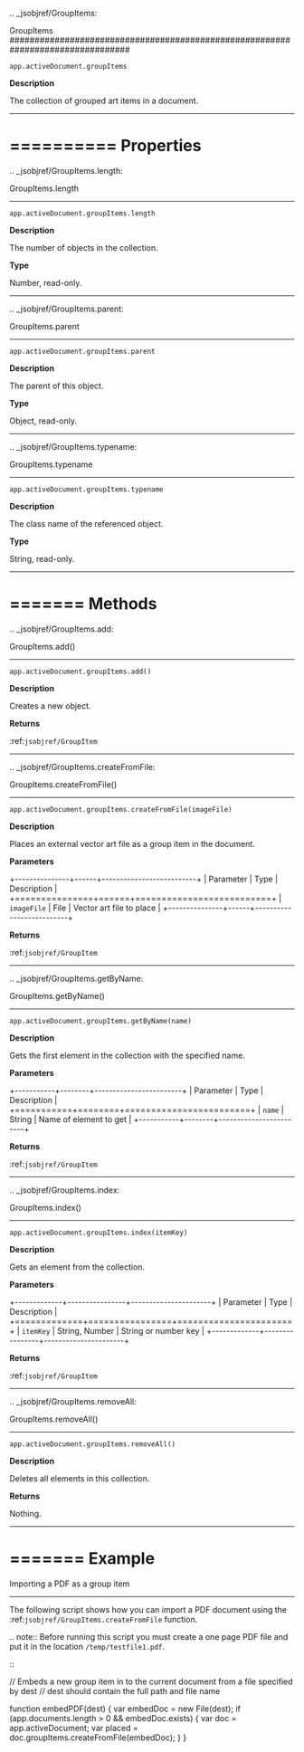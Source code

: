 .. _jsobjref/GroupItems:

GroupItems
################################################################################

``app.activeDocument.groupItems``

**Description**

The collection of grouped art items in a document.

----

==========
Properties
==========

.. _jsobjref/GroupItems.length:

GroupItems.length
********************************************************************************

``app.activeDocument.groupItems.length``

**Description**

The number of objects in the collection.

**Type**

Number, read-only.

----

.. _jsobjref/GroupItems.parent:

GroupItems.parent
********************************************************************************

``app.activeDocument.groupItems.parent``

**Description**

The parent of this object.

**Type**

Object, read-only.

----

.. _jsobjref/GroupItems.typename:

GroupItems.typename
********************************************************************************

``app.activeDocument.groupItems.typename``

**Description**

The class name of the referenced object.

**Type**

String, read-only.

----

=======
Methods
=======

.. _jsobjref/GroupItems.add:

GroupItems.add()
********************************************************************************

``app.activeDocument.groupItems.add()``

**Description**

Creates a new object.

**Returns**

:ref:`jsobjref/GroupItem`

----

.. _jsobjref/GroupItems.createFromFile:

GroupItems.createFromFile()
********************************************************************************

``app.activeDocument.groupItems.createFromFile(imageFile)``

**Description**

Places an external vector art file as a group item in the document.

**Parameters**

+---------------+------+--------------------------+
|   Parameter   | Type |       Description        |
+===============+======+==========================+
| ``imageFile`` | File | Vector art file to place |
+---------------+------+--------------------------+

**Returns**

:ref:`jsobjref/GroupItem`

----

.. _jsobjref/GroupItems.getByName:

GroupItems.getByName()
********************************************************************************

``app.activeDocument.groupItems.getByName(name)``

**Description**

Gets the first element in the collection with the specified name.

**Parameters**

+-----------+--------+------------------------+
| Parameter |  Type  |      Description       |
+===========+========+========================+
| ``name``  | String | Name of element to get |
+-----------+--------+------------------------+

**Returns**

:ref:`jsobjref/GroupItem`

----

.. _jsobjref/GroupItems.index:

GroupItems.index()
********************************************************************************

``app.activeDocument.groupItems.index(itemKey)``

**Description**

Gets an element from the collection.

**Parameters**

+-------------+----------------+----------------------+
|  Parameter  |      Type      |     Description      |
+=============+================+======================+
| ``itemKey`` | String, Number | String or number key |
+-------------+----------------+----------------------+

**Returns**

:ref:`jsobjref/GroupItem`

----

.. _jsobjref/GroupItems.removeAll:

GroupItems.removeAll()
********************************************************************************

``app.activeDocument.groupItems.removeAll()``

**Description**

Deletes all elements in this collection.

**Returns**

Nothing.

----

=======
Example
=======

Importing a PDF as a group item
********************************************************************************

The following script shows how you can import a PDF document using the :ref:`jsobjref/GroupItems.createFromFile` function.

.. note::
  Before running this script you must create a one page PDF file and put it in the location ``/temp/testfile1.pdf``.

::

  // Embeds a new group item in to the current document from a file specified by dest
  // dest should contain the full path and file name

  function embedPDF(dest) {
    var embedDoc = new File(dest);
    if (app.documents.length > 0 && embedDoc.exists) {
      var doc = app.activeDocument;
      var placed = doc.groupItems.createFromFile(embedDoc);
    }
  }
